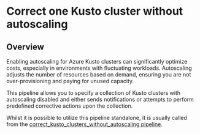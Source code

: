 # Correct one Kusto cluster without autoscaling

## Overview

Enabling autoscaling for Azure Kusto clusters can significantly optimize costs, especially in environments with fluctuating workloads. Autoscaling adjusts the number of resources based on demand, ensuring you are not over-provisioning and paying for unused capacity.

This pipeline allows you to specify a collection of Kusto clusters with autoscaling disabled and either sends notifications or attempts to perform predefined corrective actions upon the collection.

Whilst it is possible to utilize this pipeline standalone, it is usually called from the [correct_kusto_clusters_without_autoscaling pipeline](https://hub.flowpipe.io/mods/turbot/azure_thrifty/pipelines/azure_thrifty.pipeline.correct_kusto_clusters_without_autoscaling).